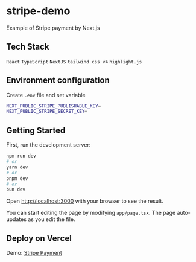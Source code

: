# stripe-demo

Example of Stripe payment by Next.js

## Tech Stack

`React` `TypeScript` `NextJS` `tailwind css v4` `highlight.js`

## Environment configuration

Create `.env` file and set variable

```bash
NEXT_PUBLIC_STRIPE_PUBLISHABLE_KEY=
NEXT_PUBLIC_STRIPE_SECRET_KEY=
```

## Getting Started

First, run the development server:

```bash
npm run dev
# or
yarn dev
# or
pnpm dev
# or
bun dev
```

Open [http://localhost:3000](http://localhost:3000) with your browser to see the result.

You can start editing the page by modifying `app/page.tsx`. The page auto-updates as you edit the file.

## Deploy on Vercel

Demo: [Stripe Payment](https://stripe-eight-neon.vercel.app)

